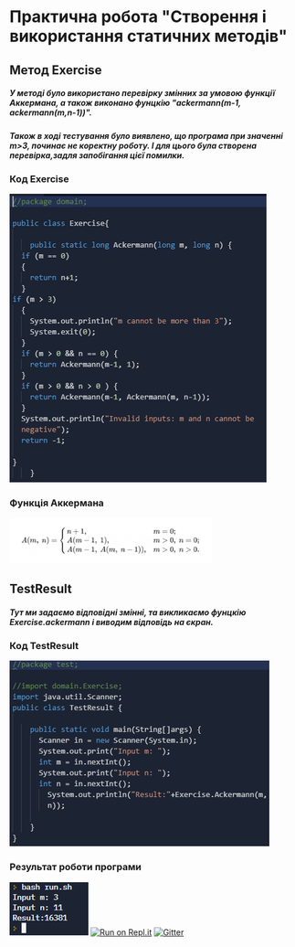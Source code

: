 # Практична робота "Створення і використання статичних методів"
## Метод Exercise
##### У методі було використано перевірку змінних за умовою функції Аккермана, а також виконано фунцкію **"ackermann(m-1, ackermann(m,n-1))"**.
##### Також в ході тестування було виявлено, що програма при значенні m>3, починає не коректну роботу. І для цього була створена перевірка,задля запобігання цієї помилки.
### Код Exercise
![](https://github.com/ppc-ntu-khpi/java-methods-EgorKopyl/blob/master/src/1.png)
### Функція Аккермана
![](https://github.com/ppc-ntu-khpi/java-methods-EgorKopyl/blob/master/src/2.png)
## TestResult
##### Тут ми задаємо відповідні змінні, та викликаємо фунцкію Exercise.ackermann і виводим відповідь на єкран.
### Код TestResult
![](https://github.com/ppc-ntu-khpi/java-methods-EgorKopyl/blob/master/src/4.png)
### Результат роботи програми
![](https://github.com/ppc-ntu-khpi/java-methods-EgorKopyl/blob/master/src/3.png)
[![Run on Repl.it](https://repl.it/badge/github/ppc-ntu-khpi/identifiers-types-starter)](https://repl.it/github/ppc-ntu-khpi/identifiers-types-starter) [![Gitter](https://badges.gitter.im/PPC-SE-2020/OOP.svg)](https://gitter.im/PPC-SE-2020/OOP?utm_source=badge&utm_medium=badge&utm_campaign=pr-badge)

